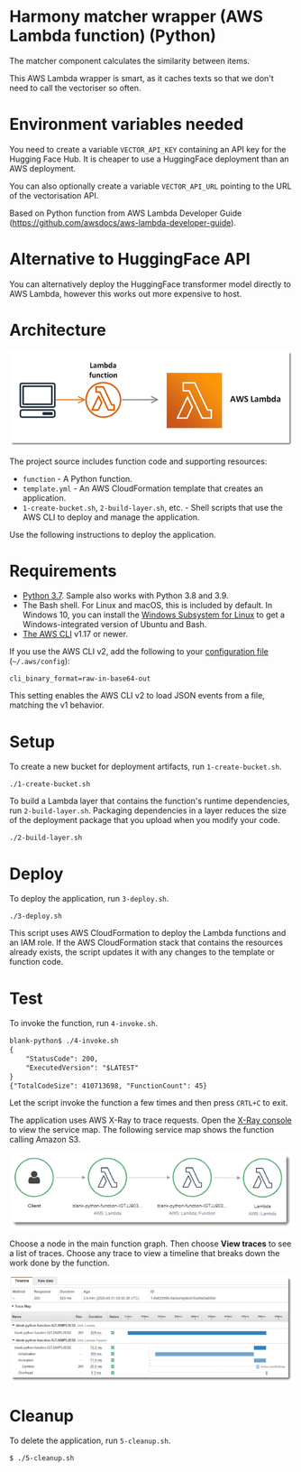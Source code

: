 # Harmony matcher wrapper (AWS Lambda function) (Python)

The matcher component calculates the similarity between items.

This AWS Lambda wrapper is smart, as it caches texts so that we don't need to call the vectoriser so often.

# Environment variables needed

You need to create a variable `VECTOR_API_KEY` containing an API key for the Hugging Face Hub. It is cheaper to use a HuggingFace deployment than an AWS deployment.

You can also optionally create a variable `VECTOR_API_URL` pointing to the URL of the vectorisation API.

Based on Python function from AWS Lambda Developer Guide  (https://github.com/awsdocs/aws-lambda-developer-guide).

# Alternative to HuggingFace API

You can alternatively deploy the HuggingFace transformer model directly to AWS Lambda, however this works out more expensive to host.

# Architecture

![Architecture](images/sample-blank-python.png)

The project source includes function code and supporting resources:

- `function` - A Python function.
- `template.yml` - An AWS CloudFormation template that creates an application.
- `1-create-bucket.sh`, `2-build-layer.sh`, etc. - Shell scripts that use the AWS CLI to deploy and manage the application.

Use the following instructions to deploy the application.

# Requirements
- [Python 3.7](https://www.python.org/downloads/). Sample also works with Python 3.8 and 3.9. 
- The Bash shell. For Linux and macOS, this is included by default. In Windows 10, you can install the [Windows Subsystem for Linux](https://docs.microsoft.com/en-us/windows/wsl/install-win10) to get a Windows-integrated version of Ubuntu and Bash.
- [The AWS CLI](https://docs.aws.amazon.com/cli/latest/userguide/cli-chap-install.html) v1.17 or newer.

If you use the AWS CLI v2, add the following to your [configuration file](https://docs.aws.amazon.com/cli/latest/userguide/cli-configure-files.html) (`~/.aws/config`):

```
cli_binary_format=raw-in-base64-out
```

This setting enables the AWS CLI v2 to load JSON events from a file, matching the v1 behavior.

# Setup
To create a new bucket for deployment artifacts, run `1-create-bucket.sh`.

    ./1-create-bucket.sh

To build a Lambda layer that contains the function's runtime dependencies, run `2-build-layer.sh`. Packaging dependencies in a layer reduces the size of the deployment package that you upload when you modify your code.

    ./2-build-layer.sh

# Deploy
To deploy the application, run `3-deploy.sh`.

    ./3-deploy.sh

This script uses AWS CloudFormation to deploy the Lambda functions and an IAM role. If the AWS CloudFormation stack that contains the resources already exists, the script updates it with any changes to the template or function code.

# Test
To invoke the function, run `4-invoke.sh`.

    blank-python$ ./4-invoke.sh
    {
        "StatusCode": 200,
        "ExecutedVersion": "$LATEST"
    }
    {"TotalCodeSize": 410713698, "FunctionCount": 45}

Let the script invoke the function a few times and then press `CRTL+C` to exit.

The application uses AWS X-Ray to trace requests. Open the [X-Ray console](https://console.aws.amazon.com/xray/home#/service-map) to view the service map. The following service map shows the function calling Amazon S3.

![Service Map](images/blank-python-servicemap.png)

Choose a node in the main function graph. Then choose **View traces** to see a list of traces. Choose any trace to view a timeline that breaks down the work done by the function.

![Trace](images/blank-python-trace.png)

# Cleanup
To delete the application, run `5-cleanup.sh`.

    $ ./5-cleanup.sh
